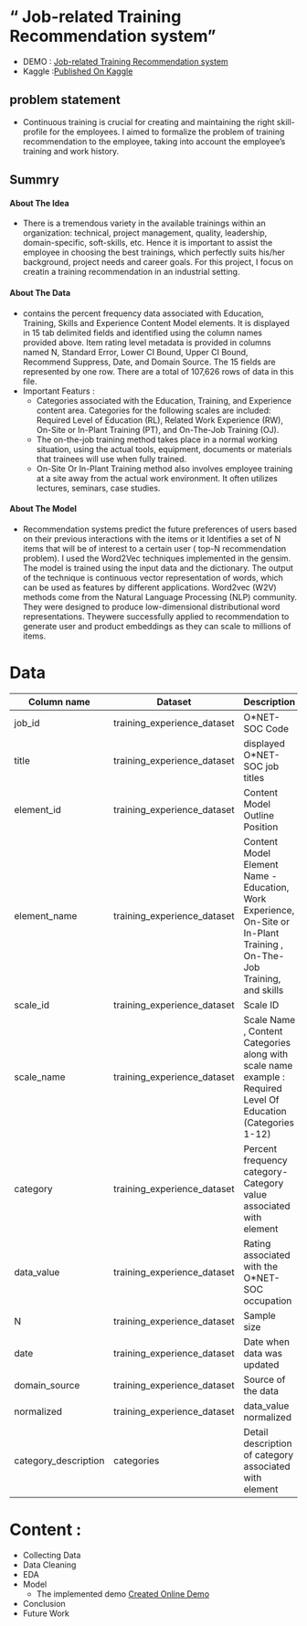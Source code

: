 
#    “ Job-related Training Recommendation system”



- DEMO : [Job-related Training Recommendation system](https://trainjobapp.pythonanywhere.com/)
- Kaggle :[Published On Kaggle](https://www.kaggle.com/sarahalghamdy/job-related-training)

## problem statement
- Continuous training is crucial for creating and maintaining the right skill-profile for the employees. I aimed to formalize the problem of training recommendation to the employee,  taking into account the employee’s training and work history.


## Summry 

#### About The Idea 
- There is a tremendous variety in the available trainings within an organization: technical, project management, quality, leadership, domain-specific, soft-skills, etc. Hence it is important to assist the employee in choosing the best trainings, which perfectly suits his/her background, project needs and career goals. For this project, I focus on creatin a training recommendation in an industrial setting.

#### About The Data 
- contains the percent frequency data associated with Education, Training, Skills  and Experience Content Model elements. It is displayed in 15 tab delimited fields and identified using the column names provided above. Item rating level metadata is provided in columns named N, Standard Error, Lower CI Bound, Upper CI Bound, Recommend Suppress, Date, and Domain Source. The 15 fields are represented by one row. There are a total of 107,626  rows of data in this file.
- Important Featurs : 
   -  Categories associated with the Education, Training, and Experience content area. Categories for the following scales are included: Required Level of Education (RL), Related Work Experience (RW), On-Site or In-Plant Training (PT), and On-The-Job Training (OJ).
   -  The on-the-job training method takes place in a normal working situation, using the actual tools, equipment, documents or materials that trainees will use when fully trained.
   -  On-Site Or In-Plant Training  method also involves employee training at a site away from the actual work environment. It often utilizes lectures, seminars, case studies.
  
#### About The Model 
- Recommendation systems predict the future preferences of users based on their previous interactions with the items or it  Identifies a set of N items that will be of interest to a certain  user ( top-N recommendation problem).  I used the Word2Vec techniques implemented in the gensim. The model is trained using the input data and the dictionary. The output of the technique is continuous vector representation of words, which can be used as features by different applications. Word2vec (W2V) methods come from the Natural Language Processing (NLP) community. They were designed to produce low-dimensional distributional word representations. Theywere successfully applied to recommendation to generate user and product embeddings as they can scale to millions of items.


# Data 


| Column name          	| Dataset                     	| Description                                                                                                             	|
|----------------------	|-----------------------------	|-------------------------------------------------------------------------------------------------------------------------	|
| job_id               	| training_experience_dataset 	| O*NET-SOC Code                                                                                                          	|
| title                	| training_experience_dataset 	| displayed O*NET-SOC job titles                                                                                          	|
| element_id           	| training_experience_dataset 	| Content Model Outline Position                                                                                          	|
| element_name         	| training_experience_dataset 	| Content Model Element Name - Education, Work Experience, On-Site or In-Plant Training , On-The-Job Training, and skills 	|
| scale_id             	| training_experience_dataset 	| Scale ID                                                                                                                	|
| scale_name           	| training_experience_dataset 	| Scale Name , Content Categories along with scale name example : Required Level Of Education (Categories 1-12)           	|
| category             	| training_experience_dataset 	| Percent frequency category- Category value associated with element                                                      	|
| data_value           	| training_experience_dataset 	| Rating associated with the O*NET-SOC occupation                                                                         	|
| N                    	| training_experience_dataset 	| Sample size                                                                                                             	|
| date                 	| training_experience_dataset 	| Date when data was updated                                                                                              	|
| domain_source        	| training_experience_dataset 	| Source of the data                                                                                                      	|
| normalized           	| training_experience_dataset 	| data_value normalized                                                                                                   	|
| category_description 	| categories                  	| Detail description of category associated with element                                                                  	|

# Content :
- Collecting Data
- Data Cleaning 
- EDA 
- Model 
   - The implemented demo [Created Online Demo](https://trainjobapp.pythonanywhere.com/)
- Conclusion 
- Future Work 


